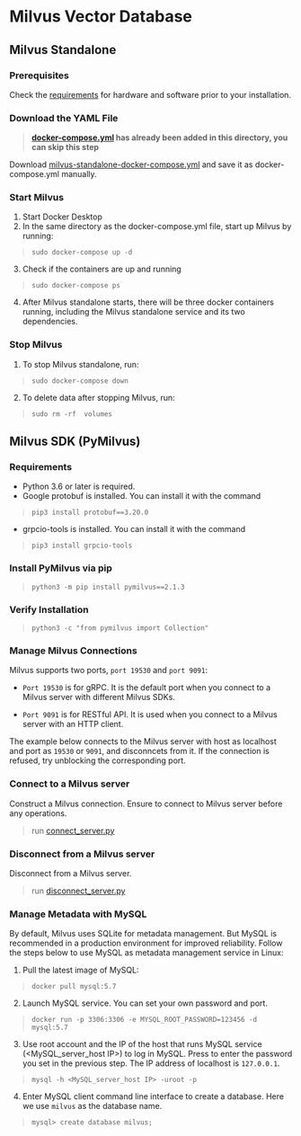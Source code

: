 # Milvus Vector Database
## Milvus Standalone
### Prerequisites
Check the [requirements](https://milvus.io/docs/v2.1.x/prerequisite-docker.md) for hardware and software prior to your installation.
### Download the YAML File 
> **[docker-compose.yml](./docker-compose.yml) has already been added in this directory, you can skip this step**

Download [milvus-standalone-docker-compose.yml](./docker-compose.yml) and save it as docker-compose.yml manually.
### Start Milvus
1. Start Docker Desktop
2. In the same directory as the docker-compose.yml file, start up Milvus by running:
> `sudo docker-compose up -d`
3. Check if the containers are up and running
> `sudo docker-compose ps`
4. After Milvus standalone starts, there will be three docker containers running, including the Milvus standalone service and its two dependencies.
### Stop Milvus
1. To stop Milvus standalone, run:
> `sudo docker-compose down`
2. To delete data after stopping Milvus, run:
> `sudo rm -rf  volumes`

## Milvus SDK (PyMilvus)
### Requirements
- Python 3.6 or later is required.
- Google protobuf is installed. You can install it with the command 
> `pip3 install protobuf==3.20.0`
- grpcio-tools is installed. You can install it with the command 
> `pip3 install grpcio-tools`
### Install PyMilvus via pip
> `python3 -m pip install pymilvus==2.1.3`
### Verify Installation
> `python3 -c "from pymilvus import Collection"`

### Manage Milvus Connections
Milvus supports two ports, `port 19530` and `port 9091`:
- `Port 19530` is for gRPC. It is the default port when you connect to a Milvus server with different Milvus SDKs.

- `Port 9091` is for RESTful API. It is used when you connect to a Milvus server with an HTTP client.

The example below connects to the Milvus server with host as localhost and port as `19530` or `9091`, and disconncets from it. If the connection is refused, try unblocking the corresponding port.

### Connect to a Milvus server
Construct a Milvus connection. Ensure to connect to Milvus server before any operations.
> run [connect_server.py](./connect_server.py)
### Disconnect from a Milvus server
Disconnect from a Milvus server.
> run [disconnect_server.py](./disconnect_server.py)

### Manage Metadata with MySQL
By default, Milvus uses SQLite for metadata management. But MySQL is recommended in a production environment for improved reliability.
Follow the steps below to use MySQL as metadata management service in Linux:
1. Pull the latest image of MySQL:
> `docker pull mysql:5.7`
2. Launch MySQL service. You can set your own password and port.
> `docker run -p 3306:3306 -e MYSQL_ROOT_PASSWORD=123456 -d mysql:5.7`
3. Use root account and the IP of the host that runs MySQL service (<MySQL_server_host IP>) to log in MySQL. Press <ENTER> to enter the password you set in the previous step. The IP address of localhost is `127.0.0.1`.
> `mysql -h <MySQL_server_host IP> -uroot -p`
4. Enter MySQL client command line interface to create a database. Here we use `milvus` as the database name.
> `mysql> create database milvus;`
